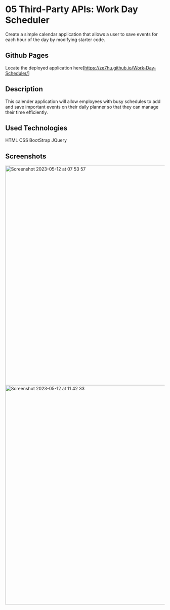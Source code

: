 # 05 Third-Party APIs: Work Day Scheduler

Create a simple calendar application that allows a user to save events for each hour of the day by modifying starter code. 


## Github Pages

Locate the deployed application here[https://ze7hu.github.io/Work-Day-Scheduler/]

## Description
This calender application will allow employees with busy schedules to add and save important events on their daily planner so that they can manage their time efficiently.


## Used Technologies
HTML
CSS
BootStrap
JQuery


## Screenshots


<img width="692" alt="Screenshot 2023-05-12 at 07 53 57" src="https://github.com/Ze7Hu/worschedule/assets/123417090/3c24857c-4e44-47d2-bda8-db228104fec2">


<img width="692" alt="Screenshot 2023-05-12 at 11 42 33" src="https://github.com/Ze7Hu/worschedule/assets/123417090/ff5442f6-e72e-4872-8269-ea1bac4b52c6">



